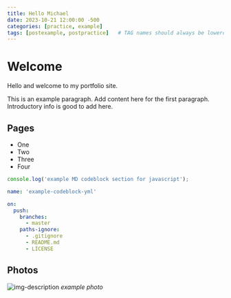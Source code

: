 ```yaml
---
title: Hello Michael
date: 2023-10-21 12:00:00 -500
categories: [practice, example]
tags: [postexample, postpractice]   # TAG names should always be lowercase
---
```


# Welcome

Hello and welcome to my portfolio site.

This is an example paragraph. Add content here for the first paragraph. Introductory info is good to add here. 

## Pages

* One
* Two
* Three
* Four

```javascript
console.log('example MD codeblock section for javascript');
```

```yml
name: 'example-codeblock-yml'

on:
  push:
    branches:
      - master
    paths-ignore:
      - .gitignore
      - README.md
      - LICENSE
```

## Photos

![img-description](https://pbs.twimg.com/media/FJAFshwXoAEf9HV?format=jpg&name=large)
_example photo_